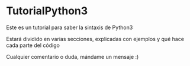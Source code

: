 # TutorialPython3
Este es un tutorial para saber la sintaxis de Python3

Estará dividido en varias secciones, explicadas con ejemplos y qué hace cada parte del código

Cualquier comentario o duda, mándame un mensaje :)
